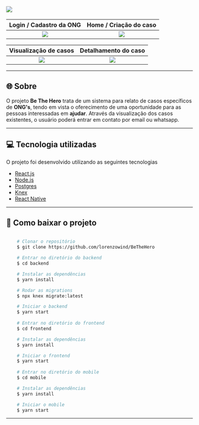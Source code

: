 <h1>
    <img src="https://ik.imagekit.io/7lakfowkdj/readme_bethehero_PpQwStpmf.png">
</h1>

Login / Cadastro da ONG     |  Home / Criação do caso
:-------------------------:|:-------------------------:
![](https://ik.imagekit.io/7lakfowkdj/colagem1_okRaesyCH.png)  |  ![](https://ik.imagekit.io/7lakfowkdj/colagem2_uj_PYAn_N.png)

Visualização de casos     |  Detalhamento do caso
:-------------------------:|:-------------------------:
![](https://ik.imagekit.io/7lakfowkdj/colagem3_iYLs7kH0O.jpg)  |  ![](https://ik.imagekit.io/7lakfowkdj/colagem4_OSy-1FSsE.jpg)

---

## 🌐 Sobre

O projeto **Be The Hero** trata de um sistema para relato de casos específicos de **ONG's**, tendo em vista o oferecimento de uma oportunidade para as pessoas interessadas em **ajudar**. Através da visualização dos casos existentes, o usuário poderá entrar em contato por email ou whatsapp.

---

## 💻 Tecnologia utilizadas

O projeto foi desenvolvido utilizando as seguintes tecnologias

- [React.js](https://reactjs.org/)
- [Node.js](https://nodejs.org/en/)
- [Postgres](https://www.postgresql.org/)
- [Knex](http://knexjs.org/)
- [React Native](https://reactnative.dev/)

---

## 📁 Como baixar o projeto

```bash

    # Clonar o repositório
    $ git clone https://github.com/lorenzowind/BeTheHero

    # Entrar no diretório do backend
    $ cd backend

    # Instalar as dependências
    $ yarn install

    # Rodar as migrations
    $ npx knex migrate:latest

    # Iniciar o backend
    $ yarn start
    
    # Entrar no diretório do frontend
    $ cd frontend

    # Instalar as dependências
    $ yarn install

    # Iniciar o frontend
    $ yarn start
    
    # Entrar no diretório do mobile
    $ cd mobile

    # Instalar as dependências
    $ yarn install

    # Iniciar o mobile
    $ yarn start

```

---